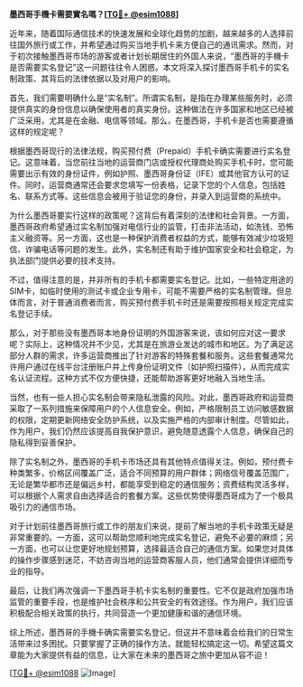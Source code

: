 **墨西哥手機卡需要實名嗎？[[TG💪+ @esim1088](https://t.me/s/esim1088)]**

近年来，随着国际通信技术的快速发展和全球化趋势的加剧，越来越多的人选择前往国外旅行或工作，并希望通过购买当地手机卡来方便自己的通讯需求。然而，对于初次接触墨西哥市场的游客或者计划长期居住的外国人来说，“墨西哥的手機卡是否需要实名登记”这一问题往往令人困惑。本文将深入探讨墨西哥手机卡的实名制政策、其背后的法律依据以及对用户的影响。

首先，我们需要明确什么是“实名制”。所谓实名制，是指在办理某些服务时，必须提供真实的身份信息以确保使用者的真实身份。这种做法在许多国家和地区已经被广泛采用，尤其是在金融、电信等领域。那么，在墨西哥，手机卡是否也需要遵循这样的规定呢？

根据墨西哥现行的法律法规，购买预付费（Prepaid）手机卡确实需要进行实名登记。这意味着，当您前往当地的运营商门店或授权代理商处购买手机卡时，您可能需要出示有效的身份证件，例如护照、墨西哥身份证（IFE）或其他官方认可的证件。同时，运营商通常还会要求您填写一份表格，记录下您的个人信息，包括姓名、联系方式等。这些信息会被用于验证您的身份，并录入到运营商的系统中。

为什么墨西哥要实行这样的政策呢？这背后有着深刻的法律和社会背景。一方面，墨西哥政府希望通过实名制加强对电信行业的监管，打击非法活动，如洗钱、恐怖主义融资等。另一方面，这也是一种保护消费者权益的方式，能够有效减少垃圾短信、诈骗电话等问题的发生。此外，实名制还有助于维护国家安全和社会稳定，为执法部门提供必要的技术支持。

不过，值得注意的是，并非所有的手机卡都需要实名登记。比如，一些特定用途的SIM卡，如临时使用的测试卡或企业专用卡，可能不需要严格的实名制管理。但总体而言，对于普通消费者而言，购买预付费手机卡时还是需要按照相关规定完成实名登记手续。

那么，对于那些没有墨西哥本地身份证明的外国游客来说，该如何应对这一要求呢？实际上，这种情况并不少见，尤其是在旅游业发达的城市和地区。为了满足这部分人群的需求，许多运营商推出了针对游客的特殊套餐和服务。这些套餐通常允许用户通过在线平台注册账户并上传身份证明文件（如护照扫描件），从而完成实名认证流程。这种方式不仅方便快捷，还能帮助游客更好地融入当地生活。

当然，也有一些人担心实名制会带来隐私泄露的风险。对此，墨西哥政府和运营商采取了一系列措施来保障用户的个人信息安全。例如，严格限制员工访问敏感数据的权限，定期更新网络安全防护系统，以及实施严格的内部审计制度。尽管如此，作为用户，我们仍然应该提高自我保护意识，避免随意透露个人信息，确保自己的隐私得到妥善保护。

除了实名制之外，墨西哥的手机卡市场还具有其他特点值得关注。例如，预付费卡种类繁多，价格区间覆盖广泛，适合不同预算的用户群体；网络信号覆盖范围广，无论是繁华都市还是偏远乡村，都能享受到稳定的通信服务；资费结构灵活多样，可以根据个人需求自由选择适合的套餐方案。这些优势使得墨西哥成为了一个极具吸引力的通信市场。

对于计划前往墨西哥旅行或工作的朋友们来说，提前了解当地的手机卡政策无疑是非常重要的。一方面，这可以帮助您顺利地完成实名登记，避免不必要的麻烦；另一方面，也可以让您更好地规划预算，选择最适合自己的通信方案。如果您对具体的操作步骤感到迷茫，不妨咨询当地的运营商客服人员，他们通常会提供详细而专业的指导。

最后，让我们再次强调一下墨西哥手机卡实名制的重要性。它不仅是政府加强市场监管的重要手段，也是维护社会秩序和公共安全的有效途径。作为用户，我们应该积极配合相关政策的执行，共同营造一个更加健康和谐的通信环境。

综上所述，墨西哥的手機卡确实需要实名登记，但这并不意味着会给我们的日常生活带来过多困扰。只要掌握了正确的操作方法，就能轻松搞定这一切。希望这篇文章能为大家提供有益的信息，让大家在未来的墨西哥之旅中更加从容不迫！

[[TG💪+ @esim1088](https://t.me/s/esim1088) ![Image](https://i.postimg.cc/4NQfJmqS/Snipaste-2025-05-13-00-14-12.png)]